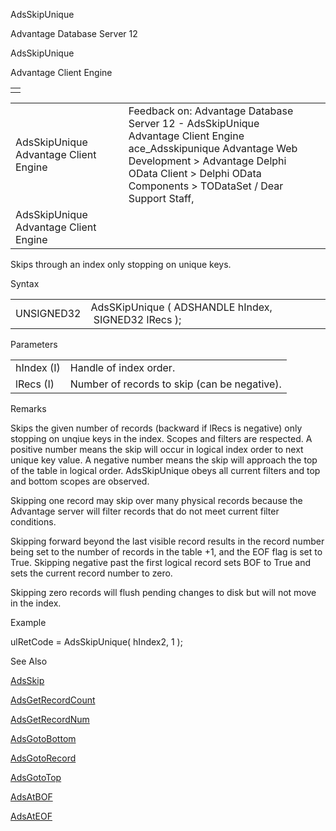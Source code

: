 AdsSkipUnique




Advantage Database Server 12  

AdsSkipUnique

Advantage Client Engine

|  |
| --- |
|  |

|  |  |  |  |  |
| --- | --- | --- | --- | --- |
| AdsSkipUnique  Advantage Client Engine |  |  | Feedback on: Advantage Database Server 12 - AdsSkipUnique Advantage Client Engine ace\_Adsskipunique Advantage Web Development > Advantage Delphi OData Client > Delphi OData Components > TODataSet / Dear Support Staff, |  |
| AdsSkipUnique  Advantage Client Engine |  |  |  |  |

Skips through an index only stopping on unique keys.

Syntax

|  |  |
| --- | --- |
| UNSIGNED32 | AdsSKipUnique ( ADSHANDLE hIndex,                 SIGNED32 lRecs ); |

Parameters

|  |  |
| --- | --- |
| hIndex (I) | Handle of index order. |
| lRecs (I) | Number of records to skip (can be negative). |

Remarks

Skips the given number of records (backward if lRecs is negative) only stopping on unqiue keys in the index. Scopes and filters are respected. A positive number means the skip will occur in logical index order to next unique key value. A negative number means the skip will approach the top of the table in logical order. AdsSkipUnique obeys all current filters and top and bottom scopes are observed.

Skipping one record may skip over many physical records because the Advantage server will filter records that do not meet current filter conditions.

Skipping forward beyond the last visible record results in the record number being set to the number of records in the table +1, and the EOF flag is set to True. Skipping negative past the first logical record sets BOF to True and sets the current record number to zero.

Skipping zero records will flush pending changes to disk but will not move in the index.

Example

ulRetCode = AdsSkipUnique( hIndex2, 1 );

See Also

[AdsSkip](ace_adsskip.htm)

[AdsGetRecordCount](ace_adsgetrecordcount.htm)

[AdsGetRecordNum](ace_adsgetrecordnum.htm)

[AdsGotoBottom](ace_adsgotobottom.htm)

[AdsGotoRecord](ace_adsgotorecord.htm)

[AdsGotoTop](ace_adsgototop.htm)

[AdsAtBOF](ace_adsatbof.htm)

[AdsAtEOF](ace_adsateof.htm)